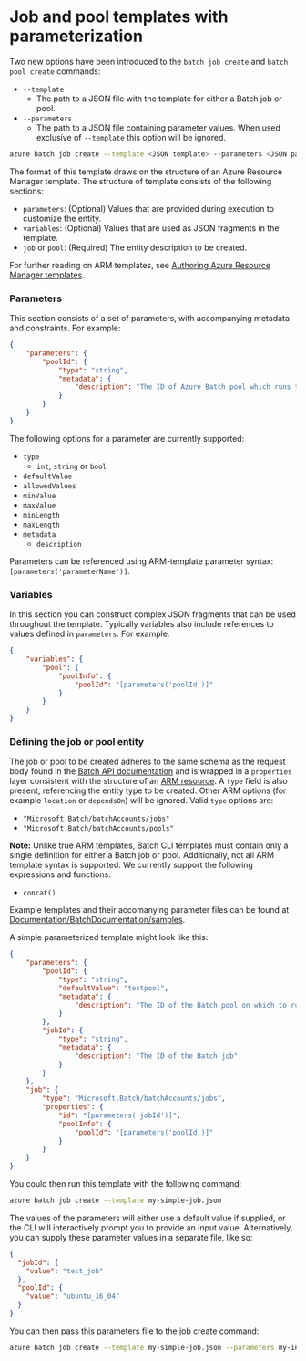 # Job and pool templates with parameterization

Two new options have been introduced to the `batch job create` and `batch pool create` commands:
- `--template`
  - The path to a JSON file with the template for either a Batch job or pool.
- `--parameters`
  - The path to a JSON file containing parameter values. When used exclusive of `--template` this option will be ignored.

```bash
azure batch job create --template <JSON template> --parameters <JSON parameter values>
```

The format of this template draws on the structure of an Azure Resource Manager template.
The structure of template consists of the following sections:
- `parameters`: (Optional) Values that are provided during execution to customize the entity.
- `variables`: (Optional) Values that are used as JSON fragments in the template.
- `job` or `pool`: (Required) The entity description to be created.

For further reading on ARM templates, see [Authoring Azure Resource Manager templates](https://azure.microsoft.com/documentation/articles/resource-group-authoring-templates).

### Parameters

This section consists of a set of parameters, with accompanying metadata and constraints.
For example: 
```json
{
    "parameters": {
        "poolId": {
            "type": "string",
            "metadata": {
                "description": "The ID of Azure Batch pool which runs the job"
            }
        }
    }
}
```
The following options for a parameter are currently supported:
- `type`
    - `int`, `string` or `bool`
- `defaultValue`
- `allowedValues`
- `minValue`
- `maxValue`
- `minLength`
- `maxLength`
- `metadata`
    - `description`

Parameters can be referenced using ARM-template parameter syntax: `[parameters('parameterName')]`.

### Variables

In this section you can construct complex JSON fragments that can be used throughout the template. Typically
variables also include references to values defined in `parameters`. For example:
```json
{
    "variables": {
        "pool": {
            "poolInfo": {
                "poolId": "[parameters('poolId')]"
            }
        }
    }
}
```

### Defining the job or pool entity

The job or pool to be created adheres to the same schema as the request body found in the 
[Batch API documentation](https://msdn.microsoft.com/library/azure/dn820110.aspx) and is wrapped in a `properties` layer consistent
with the structure of an [ARM resource](https://azure.microsoft.com/en-us/documentation/articles/resource-group-authoring-templates/#resources).
A `type` field is also present, referencing the entity type to be created. Other ARM options (for example `location` or `dependsOn`) will be ignored.
Valid `type` options are:
- `"Microsoft.Batch/batchAccounts/jobs"`
- `"Microsoft.Batch/batchAccounts/pools"`


**Note:** Unlike true ARM templates, Batch CLI templates must contain only a single definition for either a Batch job or pool.
Additionally, not all ARM template syntax is supported. We currently support the following expressions and functions:

- `concat()`


Example templates and their accomanying parameter files can be found at
[Documentation/BatchDocumentation/samples](Documentation/BatchDocumentation/samples).

A simple parameterized template might look like this:
```json
{
    "parameters": {
        "poolId": {
            "type": "string",
            "defaultValue": "testpool",
            "metadata": {
                "description": "The ID of the Batch pool on which to run the job"
            }
        },
        "jobId": {
            "type": "string",
            "metadata": {
                "description": "The ID of the Batch job"
            }
        }
    },
    "job": {
        "type": "Microsoft.Batch/batchAccounts/jobs",
        "properties": {
            "id": "[parameters('jobId')]",
            "poolInfo": {
                "poolId": "[parameters('poolId')]"
            }
        }
    }
}
```

You could then run this template with the following command:
```bash
azure batch job create --template my-simple-job.json
```

The values of the parameters will either use a default value if supplied,
or the CLI will interactively prompt you to provide an input value.
Alternatively, you can supply these parameter values in a separate file, like so:
```json
{
  "jobId": {
    "value": "test_job"
  },
  "poolId": {
    "value": "ubuntu_16_04"
  }
}
```

You can then pass this parameters file to the job create command:
```bash
azure batch job create --template my-simple-job.json --parameters my-input-values.json
```